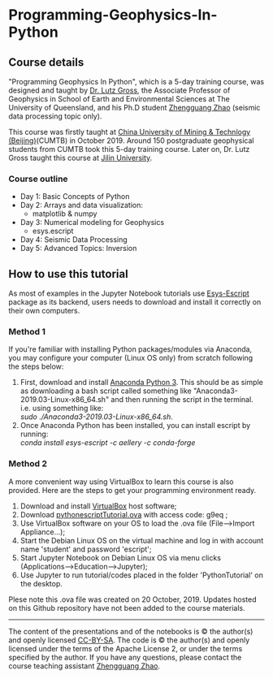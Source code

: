 # Programming-Geophysics-In-Python

## Course details

"Programming Geophysics In Python", which is a 5-day training course, was designed and taught by [Dr. Lutz Gross](https://sees.uq.edu.au/profile/9065/lutz-gross), the Associate Professor of Geophysics in School of Earth and Environmental Sciences at The University of Queensland, and his Ph.D student [Zhengguang Zhao](https://www.researchgate.net/profile/Zhengguang_Zhao2) (seismic data processing topic only).
 
This course was firstly taught at [China University of Mining & Technlogy (Beijing)](https://www.cumtb.edu.cn/)(CUMTB) in October 2019. Around 150 postgraduate geophysical students from CUMTB took this 5-day training course. Later on, Dr. Lutz Gross taught this course at [Jilin University](https://www.jlu.edu.cn/). 

### Course outline
* Day 1: Basic Concepts of Python 
* Day 2: Arrays and data visualization:
  * matplotlib & numpy 
* Day 3: Numerical modeling for Geophysics 
  * esys.escript  
* Day 4: Seismic Data Processing  
* Day 5: Advanced Topics: Inversion

## How to use this tutorial

As most of examples in the Jupyter Notebook tutorials use [Esys-Escript](https://launchpad.net/escript-finley) package as its backend, users needs to download and install it correctly on their own computers.

### Method 1
If you're familiar with installing Python packages/modules via Anaconda, you may configure your computer (Linux OS only) from scratch following the steps below:
1. First, download and install [Anaconda Python 3](https://www.anaconda.com/distribution/#download-section). 
This should be as simple as downloading a bash script called something like "Anaconda3-2019.03-Linux-x86_64.sh" and then running the script in the terminal. i.e. using something like:  
*sudo ./Anaconda3-2019.03-Linux-x86_64.sh*.
2. Once Anaconda Python has been installed, you can install escript by running:  
*conda install esys-escript -c aellery -c conda-forge*

### Method 2
A more convenient way using VirtualBox to learn this course is also provided. Here are the steps to get your programming environment ready.
1. Download and install [VirtualBox](https://www.virtualbox.org/wiki/Downloads) host software;
2. Download [pythonescriptTutorial.ova](https://pan.baidu.com/s/1DTYpM4xAg9yAxMBufJn7OQ ) with access code: g9eq ;
3. Use VirtualBox software on your OS to load the .ova file (File-->Import Appliance...);
4. Start the Debian Linux OS on the virtual machine and log in with account name 'student' and password 'escript';
5. Start Jupyter Notebook on Debian Linux OS via menu clicks (Applications-->Education-->Jupyter);
6. Use Jupyter to run tutorial/codes placed in the folder 'PythonTutorial' on the desktop.

Plese note this .ova file was created on 20 October, 2019. Updates hosted on this Github repository have not been added to the course materials.

<hr />

The content of the presentations and of the notebooks is © the author(s) and openly licensed [CC-BY-SA](https://creativecommons.org/licenses/by-sa/3.0/). The code is © the author(s) and openly licensed under the terms of the Apache License 2, or under the terms specified by the author. If you have any questions, please contact the course teaching assistant [Zhengguang Zhao](mailto:zhengguang.zhao@uq.net.au).


